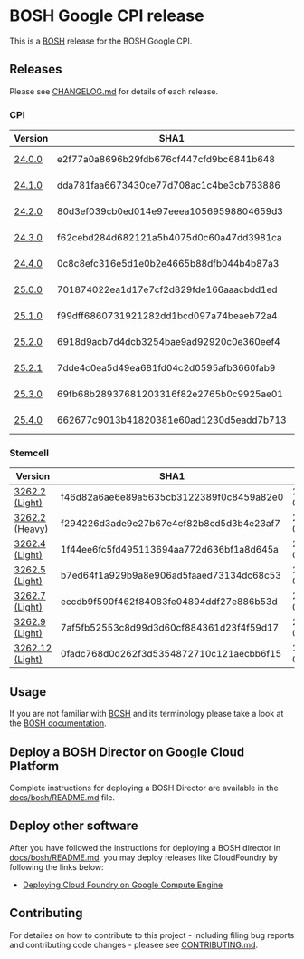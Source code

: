 # BOSH Google CPI release

This is a [BOSH](http://bosh.io/) release for the BOSH Google CPI.

## Releases
Please see [CHANGELOG.md] for details of each release.
<!--The Releases section is automatically generated. Do not edit-->
### CPI

|Version|SHA1|Date|
|---|---|---|
|[24.0.0](https://storage.googleapis.com/bosh-cpi-artifacts/bosh-google-cpi-24.tgz)|e2f77a0a8696b29fdb676cf447cfd9bc6841b648|2016-07-22|
|[24.1.0](https://storage.googleapis.com/bosh-cpi-artifacts/bosh-google-cpi-24.1.0.tgz)|dda781faa6673430ce77d708ac1c4be3cb763886|2016-07-25|
|[24.2.0](https://storage.googleapis.com/bosh-cpi-artifacts/bosh-google-cpi-24.2.0.tgz)|80d3ef039cb0ed014e97eeea10569598804659d3|2016-07-26|
|[24.3.0](https://storage.googleapis.com/bosh-cpi-artifacts/bosh-google-cpi-24.3.0.tgz)|f62cebd284d682121a5b4075d0c60a47dd3981ca|2016-07-27|
|[24.4.0](https://storage.googleapis.com/bosh-cpi-artifacts/bosh-google-cpi-24.4.0.tgz)|0c8c8efc316e5d1e0b2e4665b88dfb044b4b87a3|2016-08-10|
|[25.0.0](https://storage.googleapis.com/bosh-cpi-artifacts/bosh-google-cpi-25.0.0.tgz)|701874022ea1d17e7cf2d829fde166aaacbdd1ed|2016-08-14|
|[25.1.0](https://storage.googleapis.com/bosh-cpi-artifacts/bosh-google-cpi-25.1.0.tgz)|f99dff6860731921282dd1bcd097a74beaeb72a4|2016-08-18|
|[25.2.0](https://storage.googleapis.com/bosh-cpi-artifacts/bosh-google-cpi-25.2.0.tgz)|6918d9acb7d4dcb3254bae9ad92920c0e360eef4|2016-08-25|
|[25.2.1](https://storage.googleapis.com/bosh-cpi-artifacts/bosh-google-cpi-25.2.1.tgz)|7dde4c0ea5d49ea681fd04c2d0595afb3660fab9|2016-08-29|
|[25.3.0](https://storage.googleapis.com/bosh-cpi-artifacts/bosh-google-cpi-25.3.0.tgz)|69fb68b28937681203316f82e2765b0c9925ae01|2016-09-07|
|[25.4.0](https://storage.googleapis.com/bosh-cpi-artifacts/bosh-google-cpi-25.4.0.tgz)|662677c9013b41820381e60ad1230d5eadd7b713|2016-09-15|
[//]: # (new-cpi)

### Stemcell

|Version|SHA1|Date|
|---|---|---|
|[3262.2 (Light)](https://storage.googleapis.com/bosh-cpi-artifacts/light-bosh-stemcell-3262.2-google-kvm-ubuntu-trusty-go_agent.tgz)|f46d82a6ae6e89a5635cb3122389f0c8459a82e0|2016-07-22|
|[3262.2 (Heavy)](https://storage.googleapis.com/bosh-cpi-artifacts/bosh-stemcell-3262.2-google-kvm-ubuntu-trusty-go_agent.tgz)|f294226d3ade9e27b67e4ef82b8cd5d3b4e23af7|2016-07-25|
|[3262.4 (Light)](https://storage.googleapis.com/bosh-cpi-artifacts/light-bosh-stemcell-3262.4-google-kvm-ubuntu-trusty-go_agent.tgz)|1f44ee6fc5fd495113694aa772d636bf1a8d645a|2016-07-26|
|[3262.5 (Light)](https://storage.googleapis.com/bosh-cpi-artifacts/light-bosh-stemcell-3262.5-google-kvm-ubuntu-trusty-go_agent.tgz)|b7ed64f1a929b9a8e906ad5faaed73134dc68c53|2016-08-10|
|[3262.7 (Light)](https://storage.googleapis.com/bosh-cpi-artifacts/light-bosh-stemcell-3262.7-google-kvm-ubuntu-trusty-go_agent.tgz)|eccdb9f590f462f84083fe04894ddf27e886b53d|2016-08-18|
|[3262.9 (Light)](https://storage.googleapis.com/bosh-cpi-artifacts/light-bosh-stemcell-3262.9-google-kvm-ubuntu-trusty-go_agent.tgz)|7af5fb52553c8d99d3d60cf884361d23f4f59d17|2016-09-07|
|[3262.12 (Light)](https://storage.googleapis.com/bosh-cpi-artifacts/light-bosh-stemcell-3262.12-google-kvm-ubuntu-trusty-go_agent.tgz)|0fadc768d0d262f3d5354872710c121aecbb6f15|2016-09-15|
[//]: # (new-stemcell)

## Usage
If you are not familiar with [BOSH](http://bosh.io/) and its terminology please take a look at the [BOSH documentation](http://bosh.io/docs).

## Deploy a BOSH Director on Google Cloud Platform
Complete instructions for deploying a BOSH Director are available in the [docs/bosh/README.md](docs/bosh/README.md) file.


## Deploy other software
After you have followed the instructions for deploying a BOSH director in [docs/bosh/README.md](docs/bosh/README.md), you may deploy releases like CloudFoundry by following the links below:

* [Deploying Cloud Foundry on Google Compute Engine](https://github.com/cloudfoundry-incubator/bosh-google-cpi-release/blob/master/docs/cloudfoundry)

## Contributing
For detailes on how to contribute to this project - including filing bug reports and contributing code changes - pleasee see [CONTRIBUTING.md].

[CHANGELOG.md]: CHANGELOG.md
[CONTRIBUTING.md]: CONTRIBUTING.md
